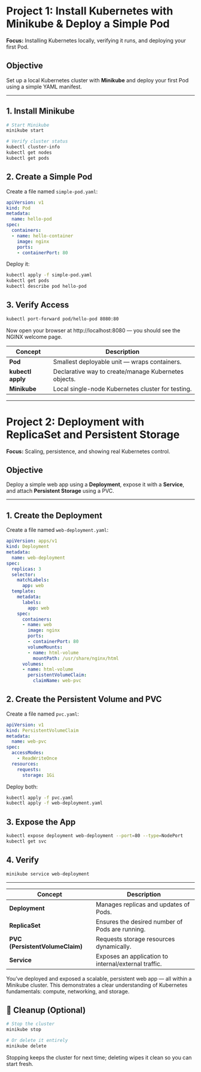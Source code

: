 # Project 1: Install Kubernetes with Minikube & Deploy a Simple Pod

**Focus:** Installing Kubernetes locally, verifying it runs, and deploying your first Pod.

## Objective
Set up a local Kubernetes cluster with **Minikube** and deploy your first Pod using a simple YAML manifest.

---

## 1. Install Minikube

```bash
# Start Minikube
minikube start 

# Verify cluster status
kubectl cluster-info
kubectl get nodes
kubectl get pods
```

## 2. Create a Simple Pod

Create a file named `simple-pod.yaml`:

```yaml
apiVersion: v1
kind: Pod
metadata:
  name: hello-pod
spec:
  containers:
  - name: hello-container
    image: nginx
    ports:
    - containerPort: 80
```

Deploy it: 

```bash
kubectl apply -f simple-pod.yaml
kubectl get pods
kubectl describe pod hello-pod
```

## 3. Verify Access

```bash
kubectl port-forward pod/hello-pod 8080:80
```

Now open your browser at http://localhost:8080 — you should see the NGINX welcome page.


| Concept           | Description                                          |
| ----------------- | ---------------------------------------------------- |
| **Pod**           | Smallest deployable unit — wraps containers.         |
| **kubectl apply** | Declarative way to create/manage Kubernetes objects. |
| **Minikube**      | Local single-node Kubernetes cluster for testing.    |


---

# Project 2: Deployment with ReplicaSet and Persistent Storage

**Focus:** Scaling, persistence, and showing real Kubernetes control.

## Objective
Deploy a simple web app using a **Deployment**, expose it with a **Service**, and attach **Persistent Storage** using a PVC.

---

## 1. Create the Deployment

Create a file named `web-deployment.yaml`:

```yaml
apiVersion: apps/v1
kind: Deployment
metadata:
  name: web-deployment
spec:
  replicas: 3
  selector:
    matchLabels:
      app: web
  template:
    metadata:
      labels:
        app: web
    spec:
      containers:
      - name: web
        image: nginx
        ports:
        - containerPort: 80
        volumeMounts:
        - name: html-volume
          mountPath: /usr/share/nginx/html
      volumes:
      - name: html-volume
        persistentVolumeClaim:
          claimName: web-pvc
```

## 2. Create the Persistent Volume and PVC

Create a file named `pvc.yaml`:

```yaml
apiVersion: v1
kind: PersistentVolumeClaim
metadata:
  name: web-pvc
spec:
  accessModes:
    - ReadWriteOnce
  resources:
    requests:
      storage: 1Gi
```

Deploy both:

```bash
kubectl apply -f pvc.yaml
kubectl apply -f web-deployment.yaml
```

## 3. Expose the App

```bash
kubectl expose deployment web-deployment --port=80 --type=NodePort
kubectl get svc
```

## 4. Verify

```bash
minikube service web-deployment
```

---

| Concept                         | Description                                          |
| ------------------------------- | ---------------------------------------------------- |
| **Deployment**                  | Manages replicas and updates of Pods.                |
| **ReplicaSet**                  | Ensures the desired number of Pods are running.      |
| **PVC (PersistentVolumeClaim)** | Requests storage resources dynamically.              |
| **Service**                     | Exposes an application to internal/external traffic. |


You’ve deployed and exposed a scalable, persistent web app — all within a Minikube cluster.
This demonstrates a clear understanding of Kubernetes fundamentals: compute, networking, and storage.

## 🧹 Cleanup (Optional)

```bash
# Stop the cluster
minikube stop

# Or delete it entirely
minikube delete
```
Stopping keeps the cluster for next time; deleting wipes it clean so you can start fresh.